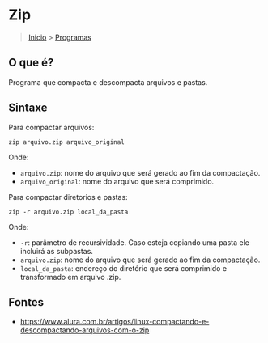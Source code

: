 Zip
================================================================

> [Inicio](../wiki/) > [Programas](index.md#Programas)

O que é?
----------------------------------------------------------------

Programa que compacta e descompacta arquivos e pastas.

Sintaxe
----------------------------------------------------------------

Para compactar arquivos:

`zip arquivo.zip arquivo_original`

Onde:

* `arquivo.zip`: nome do arquivo que será gerado ao fim da compactação.
* `arquivo_original`: nome do arquivo que será comprimido.

Para compactar diretorios e pastas:

`zip -r arquivo.zip local_da_pasta`

Onde:

* `-r`: parâmetro de recursividade. Caso esteja copiando uma pasta ele incluirá as subpastas.
* `arquivo.zip`: nome do arquivo que será gerado ao fim da compactação.
* `local_da_pasta`: endereço do diretório que será comprimido e transformado em arquivo .zip.

Fontes
----------------------------------------------------------------

* <https://www.alura.com.br/artigos/linux-compactando-e-descompactando-arquivos-com-o-zip>